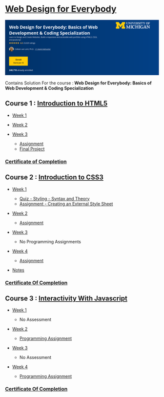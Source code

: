 # [Web Design for Everybody](https://www.coursera.org/specializations/web-design)

![](/C1%20-%20Introduction%20to%20HTML5/week3/Assignment%20-%20Hosting%20and%20Validation/head.png)

Contains Solution For the course :<b>  Web Design for Everybody: Basics of Web Development &amp; Coding Specialization</b>

## Course 1 : [Introduction to HTML5](https://www.coursera.org/learn/html)

- [Week 1](https://github.com/greyhatguy007/Web-Design-for-Everybody-Coursera/tree/main/C1%20-%20Introduction%20to%20HTML5/week1/Assignment%20-%20HTML-Web%20Basics)

- [Week 2](https://github.com/greyhatguy007/Web-Design-for-Everybody-Coursera/tree/main/C1%20-%20Introduction%20to%20HTML5/week2/Assignment%20-%20Tags!)

- [Week 3](https://github.com/greyhatguy007/Web-Design-for-Everybody-Coursera/tree/main/C1%20-%20Introduction%20to%20HTML5/week3)
    - [Assignment](https://github.com/greyhatguy007/Web-Design-for-Everybody-Coursera/tree/main/C1%20-%20Introduction%20to%20HTML5/week3/Assignment%20-%20Hosting%20and%20Validation)
    - [Final Project](https://github.com/greyhatguy007/Web-Design-for-Everybody-Coursera/tree/main/C1%20-%20Introduction%20to%20HTML5/week3/Final%20Project)

### [Certificate of Completion](https://coursera.org/share/da0eacf52c37759cfc13981a9ee6f4dc)

## Course 2 : [Introduction to CSS3](https://www.coursera.org/learn/introcss)

- [Week 1](/C2-Introduction-to-CSS3/week1/)
    - [Quiz - Styling - Syntax and Theory](/C2-Introduction-to-CSS3/week1/q1-Styling-Syntax-and-Theory/)
    - [Assignment - Creating an External Style Sheet](/C2-Introduction-to-CSS3/week1/assignment-1/)

- [Week 2](/C2-Introduction-to-CSS3/week2/)
    - [Assignment](/C2-Introduction-to-CSS3/week2/css/)    

- [Week 3](/C2-Introduction-to-CSS3/week3/)
    - No Programming Assignments

- [Week 4](/C2-Introduction-to-CSS3/week4/)
    - [Assignment](/C2-Introduction-to-CSS3/week4/css/)

- [Notes](/C2-Introduction-to-CSS3/notes/)

### [Certificate Of Completion](https://coursera.org/share/7f5bdfed221062384249e9c452669daa) 

## Course 3 : [Interactivity With Javascript](/C3-Interactivity-with-js/)

- [Week 1]()
    - No Assessment

- [Week 2](/C3-Interactivity-with-js/week2/)
    - [Programming Assignment](/C3-Interactivity-with-js/week2/programming-assignment/)

- [Week 3]()
    - No Assessment

- [Week 4](/C3-Interactivity-with-js/week4/)
    - [Programming Assignment](/C3-Interactivity-with-js/week4/programming-assignment/)

### [Certificate Of Completion](https://coursera.org/share/b86356c34c64f08c755f1ecdaa18a749)
